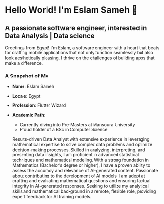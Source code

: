 
# Hello World! I'm Eslam Sameh 👋

## A passionate software engineer, interested in Data Analysis | Data science

Greetings from Egypt! I'm Eslam, a software engineer with a heart that beats for crafting mobile applications that not only function seamlessly but also look aesthetically pleasing. I thrive on the challenges of building apps that make a difference.

### A Snapshot of Me

- **Name**: Eslam Sameh
- **Locale**: Egypt
- **Profession**: Flutter Wizard
- **Academic Path**:
  - Currently diving into Pre-Masters at Mansoura University
  - Proud holder of a BSc in Computer Science

  Results-driven Data Analyst with extensive experience in leveraging mathematical expertise to solve complex data problems and optimize decision-making processes. Skilled in analyzing, interpreting, and presenting data insights, I am proficient in advanced statistical techniques and mathematical modeling. With a strong foundation in Mathematics (Bachelor’s degree or higher), I have a proven ability to assess the accuracy and relevance of AI-generated content. Passionate about contributing to the development of AI models, I am adept at crafting and evaluating mathematical questions and ensuring factual integrity in AI-generated responses. Seeking to utilize my analytical skills and mathematical background in a remote, flexible role, providing expert feedback for AI training models.



